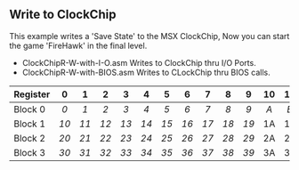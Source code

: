 ## Write to ClockChip  
  
This example writes a 'Save State' to the MSX ClockChip,
Now you can start the game 'FireHawk' in the final level.  
  
- ClockChipR-W-with-I-O.asm Writes to ClockChip thru I/O Ports.  
- ClockChipR-W-with-BIOS.asm Writes to CLockChip thru BIOS calls.

| Register | 0	| 1	| 2	| 3	| 4	| 5	| 6	| 7	| 8	| 9	| 10 | 11 | 12| 13 | 14 | 15 |
| -------- |:---: |:---: |:---: |:---: |:---: |:---: |:---: |:---: |:---: |:---: |:---: |:---: |:---: |:---: |:---: |:---: |
| Block 0 |*0*|*1*|*2*|*3*|*4*|*5*|*6*|*7*|*8*|*9*|*A*|*B*|*C*|`D`|`E`|`F`|
| Block 1 |*10*|*11*|*12*|*13*|*14*|*15*|*16*|*17*|*18*|*19*|1A|1B|1C|`1D`|`1E`|`1F`|
| Block 2 |*20*|*21*|*22*|*23*|*24*|*25*|*26*|*27*|*28*|*29*|2A|2B|2C|`2D`|`2E`|`2F`|
| Block 3 |*30*|*31*|*32*|*33*|*34*|*35*|*36*|*37*|*38*|*39*|3A|3B|3C|`3D`|`3E`|`3F`|
